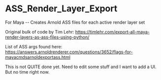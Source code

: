 # ASS_Render_Layer_Export

For Maya -- Creates Arnold ASS files for each active render layer set

Original bulk of code by Tim Lehr:
https://timlehr.com/export-all-maya-render-layers-as-ass-files-using-python/


List of ASS args found here:
https://answers.arnoldrenderer.com/questions/3652/flags-for-mayacmdsarnoldexportass.html

This is not QUITE done yet. Need to edit some stuff and I want to add a UI. But no time right now.

